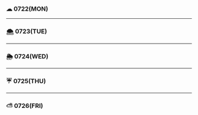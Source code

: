 
### ☁ 0722(MON)


---

### 🌨 0723(TUE)



---

### 🌦 0724(WED)
 

---

### ☔ 0725(THU)


---

### ⛅ 0726(FRI)

